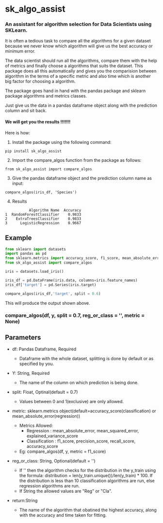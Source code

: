 # sk_algo_assist
### An assistant for algorithm selection for Data Scientists using SKLearn.

It is often a tedious task to compare all the algorithms for a given dataset because we never know which algorithm will give us the best accuracy or minimum error.

The data scientist should run all the algorithms, compare them with the help of metrics and finally choose a algorithms that suits the dataset. This package does all this automatically and gives you the comparision between algorithm in the terms of a specific metric and also time which is another big factor for choosing a algorithm.

The package goes hand in hand with the pandas package and sklearn package algorithms and metrics classes.

Just give us the data in a pandas dataframe object along with the prediction column and sit back. 

#### We will get you the results !!!!!!!

Here is how:

1. Install the package using the following command:

`pip install sk_algo_assist`

2. Import the compare_algos function from the package as follows:

`from sk_algo_assist import compare_algos`

3. Give the pandas dataframe object and the prediction column name as input:

`compare_algos(iris_df, 'Species')`

4. Results
```
           Algorithm Name  Accuracy
1  RandomForestClassifier    0.9833
2    ExtraTreesClassifier    0.9833
3      LogisticRegression    0.9667

```

## Example

```python
from sklearn import datasets
import pandas as pd
from sklearn.metrics import accuracy_score, f1_score, mean_absolute_error, mean_squared_error
from sk_algo_assist import compare_algos

iris = datasets.load_iris()

iris_df = pd.DataFrame(iris.data, columns=iris.feature_names)
iris_df['target'] = pd.Series(iris.target)

compare_algos(iris_df,'target', split = 0.6)

```

This will produce the output shown above.

### **compare_algos(df, y, split = 0.7, reg_or_class = '', metric = None)**

Parameters
----------
* df: Pandas Dataframe, Required
    - Dataframe with the whole dataset, splitting is done by default or as specified by you.

* Y: String, Required
    - The name of the column on which prediction is being done.

* split: Float, Optinal(default = 0.7)
    - Values between 0 and 1(exclusive) are only allowed.

* metric: sklearn.metrics object(default=accuracy_score(classification) or mean_absolute_error(regression))
    - Metrics Allowed:
        * Regression     : mean_absolute_error, mean_squared_error, explained_variance_score
        * Classification : f1_score, precision_score, recall_score, accuracy_score
    - Eg: compare_algos(df, y, metric = f1_score)

* reg_or_class: String, Optional(default = '')
    - If '' then the algorithm checks for the distribution in the y_train using the formula: distribution = len(y_train.unique())/len(y_train) * 100. If the distribution is less than 10           classification algorithms are run, else regression algorithms are run.
    - If String the allowed values are "Reg" or "Cla".

* return:String
    - The name of the algorithm that obatined the highest accuracy, along with the accuracy and time taken for fitting.
